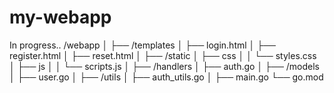 # my-webapp

In progress..
/webapp
│
├── /templates
│   ├── login.html
│   ├── register.html
│   ├── reset.html
│
├── /static
│   ├── css
│   │   └── styles.css
│   ├── js
│   │   └── scripts.js
│
├── /handlers
│   ├── auth.go
│
├── /models
│   ├── user.go
│
├── /utils
│   ├── auth_utils.go
│
├── main.go
└── go.mod
